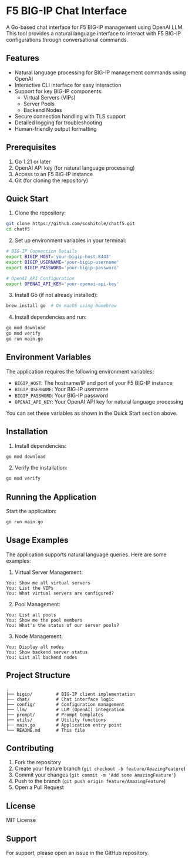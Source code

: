 # F5 BIG-IP Chat Interface

A Go-based chat interface for F5 BIG-IP management using OpenAI LLM. This tool provides a natural language interface to interact with F5 BIG-IP configurations through conversational commands.

## Features

- Natural language processing for BIG-IP management commands using OpenAI
- Interactive CLI interface for easy interaction
- Support for key BIG-IP components:
  - Virtual Servers (VIPs)
  - Server Pools
  - Backend Nodes
- Secure connection handling with TLS support
- Detailed logging for troubleshooting
- Human-friendly output formatting

## Prerequisites

1. Go 1.21 or later
2. OpenAI API key (for natural language processing)
3. Access to an F5 BIG-IP instance
4. Git (for cloning the repository)

## Quick Start

1. Clone the repository:
```bash
git clone https://github.com/scshitole/chatf5.git
cd chatf5
```

2. Set up environment variables in your terminal:
```bash
# BIG-IP Connection Details
export BIGIP_HOST='your-bigip-host:8443'
export BIGIP_USERNAME='your-bigip-username'
export BIGIP_PASSWORD='your-bigip-password'

# OpenAI API Configuration
export OPENAI_API_KEY='your-openai-api-key'
```

3. Install Go (if not already installed):
```bash
brew install go  # On macOS using Homebrew
```

4. Install dependencies and run:
```bash
go mod download
go mod verify
go run main.go
```

## Environment Variables

The application requires the following environment variables:

- `BIGIP_HOST`: The hostname/IP and port of your F5 BIG-IP instance
- `BIGIP_USERNAME`: Your BIG-IP username
- `BIGIP_PASSWORD`: Your BIG-IP password
- `OPENAI_API_KEY`: Your OpenAI API key for natural language processing

You can set these variables as shown in the Quick Start section above.

## Installation

1. Install dependencies:
```bash
go mod download
```

2. Verify the installation:
```bash
go mod verify
```

## Running the Application

Start the application:
```bash
go run main.go
```

## Usage Examples

The application supports natural language queries. Here are some examples:

1. Virtual Server Management:
```
You: Show me all virtual servers
You: List the VIPs
You: What virtual servers are configured?
```

2. Pool Management:
```
You: List all pools
You: Show me the pool members
You: What's the status of our server pools?
```

3. Node Management:
```
You: Display all nodes
You: Show backend server status
You: List all backend nodes
```

## Project Structure

```
.
├── bigip/         # BIG-IP client implementation
├── chat/          # Chat interface logic
├── config/        # Configuration management
├── llm/           # LLM (OpenAI) integration
├── prompt/        # Prompt templates
├── utils/         # Utility functions
├── main.go        # Application entry point
└── README.md      # This file
```

## Contributing

1. Fork the repository
2. Create your feature branch (`git checkout -b feature/AmazingFeature`)
3. Commit your changes (`git commit -m 'Add some AmazingFeature'`)
4. Push to the branch (`git push origin feature/AmazingFeature`)
5. Open a Pull Request

## License

MIT License

## Support

For support, please open an issue in the GitHub repository.
